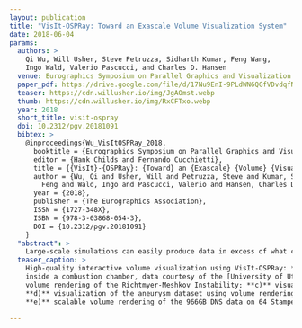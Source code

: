 ```yaml
---
layout: publication
title: "VisIt-OSPRay: Toward an Exascale Volume Visualization System"
date: 2018-06-04
params:
  authors: >
    Qi Wu, Will Usher, Steve Petruzza, Sidharth Kumar, Feng Wang,
    Ingo Wald, Valerio Pascucci, and Charles D. Hansen
  venue: Eurographics Symposium on Parallel Graphics and Visualization
  paper_pdf: https://drive.google.com/file/d/17Nu9EnI-9PLdWN6QGfVDvdqfNc2h063W/view?usp=sharing
  teaser: https://cdn.willusher.io/img/JgAOmst.webp
  thumb: https://cdn.willusher.io/img/RxCFTxo.webp
  year: 2018
  short_title: visit-ospray
  doi: 10.2312/pgv.20181091
  bibtex: >
    @inproceedings{Wu_VisItOSPRay_2018,
      booktitle = {Eurographics Symposium on Parallel Graphics and Visualization},
      editor = {Hank Childs and Fernando Cucchietti},
      title = {{VisIt}-{OSPRay}: {Toward} an {Exascale} {Volume} {Visualization} {System}},
      author = {Wu, Qi and Usher, Will and Petruzza, Steve and Kumar, Sidharth and Wang,
        Feng and Wald, Ingo and Pascucci, Valerio and Hansen, Charles D.},
      year = {2018},
      publisher = {The Eurographics Association},
      ISSN = {1727-348X},
      ISBN = {978-3-03868-054-3},
      DOI = {10.2312/pgv.20181091}
    }
  "abstract": >
    Large-scale simulations can easily produce data in excess of what can be efficiently visualized using production visualization software, making it challenging for scientists to gain insights from the results of these simulations. This trend is expected to grow with exascale. To meet this challenge, and run on the highly parallel hardware being deployed on HPC system, rendering systems in production visualization software must be redesigned to perform well at these new scales and levels of parallelism. In this work, we present VisIt-OSPRay, a high-performance, scalable, hybrid-parallel rendering system in VisIt, using OSPRay and IceT, coupled with PIDX for scalable I/O. We examine the scalability and memory efficiency of this system and investigate further areas for improvement to prepare VisIt for upcoming exascale workloads.
  teaser_caption: >
    High-quality interactive volume visualization using VisIt-OSPRay: **a)*** volume rendering of O^2 concentration
    inside a combustion chamber, data courtesy of the [University of Utah CCMSC](http://ccmsc.sci.utah.edu/); **b)***
    volume rendering of the Richtmyer-Meshkov Instability; **c)** visualization of a supernova simulation;
    **d)** visualization of the aneurysm dataset using volume rendering and streamlines;
    **e)** scalable volume rendering of the 966GB DNS data on 64 Stampede2 Intel Xeon Phi Knight's Landing nodes.

---
```


